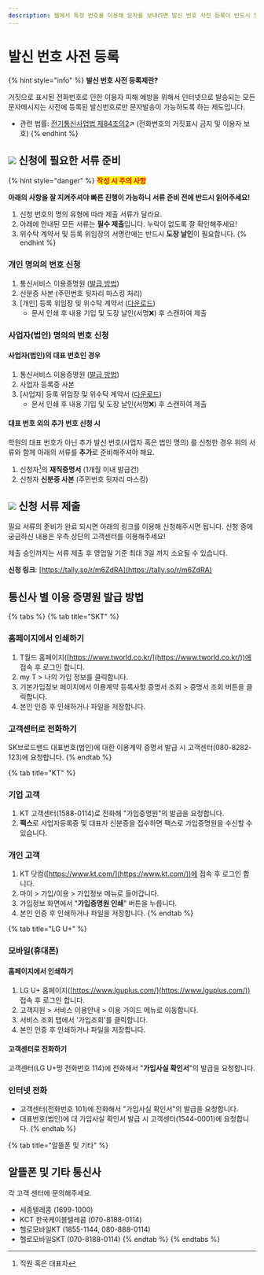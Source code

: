 ```yaml
---
description: 웹에서 특정 번호를 이용해 문자를 보내려면 발신 번호 사전 등록이 반드시 필요합니다.
---
```


# 발신 번호 사전 등록

{% hint style="info" %}
**발신 번호 사전 등록제란?**

거짓으로 표시된 전화번호로 인한 이용자 피해 예방을 위해서 인터넷으로 발송되는 모든 문자메시지는 사전에 등록된 발신번호로만 문자발송이 가능하도록 하는 제도입니다.

* 관련 법률:  [전기통신사업법 제84조의2](https://glaw.scourt.go.kr/wsjo/lawod/sjo192.do?contId=2196130\&jomunNo=84\&jomunGajiNo=2)↗ (전화번호의 거짓표시 금지 및 이용자 보호)
{% endhint %}

## ![](../../.gitbook/assets/chip\_step1.svg) 신청에 필요한 서류 준비

{% hint style="danger" %}
<mark style="color:red;">**작성 시 주의 사항**</mark>

**아래의 사항을 잘 지켜주셔야 빠른 진행이 가능하니 서류 준비 전에 반드시 읽어주세요!**

1. 신청 번호의 명의 유형에 따라 제출 서류가 달라요.
2. 아래에 안내된 모든 서류는 **필수 제출**입니다. 누락이 없도록 잘 확인해주세요!
3. 위수탁 계약서 및 등록 위임장의 서명란에는 반드시 **도장 날인**이 필요합니다.&#x20;
{% endhint %}

### 개인 명의의 번호 신청

1. 통신서비스 이용증명원 ([발급 방법](pre-registration.md#undefined-6))
2. 신분증 사본 (주민번호 뒷자리 마스킹 처리)
3. \[개인] 등록 위임장 및 위수탁 계약서 ([다운로드](https://www.dropbox.com/scl/fi/72ec5b77hre9ni0bi48uf/.pdf?rlkey=2ryhn07yf8n1temdmonwq37gf\&dl=1))
   * 문서 인쇄 후 내용 기입 및 도장 날인(서명:x:) 후 스캔하여 제출

### 사업자(법인) 명의의 번호 신청

#### 사업자(법인)의 대표 번호인 경우

1. 통신서비스 이용증명원 ([발급 방법](pre-registration.md#undefined-6))
2. 사업자 등록증 사본
3. \[사업자] 등록 위임장 및 위수탁 계약서 ([다운로드](https://www.dropbox.com/scl/fi/gcd3ot68e56mquzx0l6zi/.pdf?rlkey=ztmlqnubu7981cit5i99q86a4\&dl=1))
   * 문서 인쇄 후 내용 기입 및 도장 날인(서명:x:) 후 스캔하여 제출

#### 대표 번호 외의 추가 번호 신청 시

학원의 대표 번호가 아닌 추가 발신 번호(사업자 혹은 법인 명의) 를 신청한 경우 위의 서류와 함께 아래의 서류를 **추가**로 준비해주셔야 해요.

1. 신청자[^1]의 **재직증명서** (1개월 이내 발급건)
2. 신청자 **신분증 사본** (주민번호 뒷자리 마스킹)

## ![](../../.gitbook/assets/chip\_step2.svg) 신청 서류 제출

필요 서류의 준비가 완료 되시면 아래의 링크를 이용해 신청해주시면 됩니다. 신청 중에 궁금하신 내용은 우측 상단의 고객센터를 이용해주세요!&#x20;

제출 승인까지는 서류 제출 후 영업일 기준 최대 3일 까지 소요될 수 있습니다.

**신청 링크**: [https://tally.so/r/m6ZdRA](https://tally.so/r/m6ZdRA)

## 통신사 별 이용 증명원 발급 방법

{% tabs %}
{% tab title="SKT" %}
### 홈페이지에서 인쇄하기&#x20;

1. T월드 홈페이지([https://www.tworld.co.kr/](https://www.tworld.co.kr/))에 접속 후 로그인 합니다.
2. my T > 나의 가입 정보를 클릭합니다.
3. 기본가입정보 페이지에서 이용계약 등록사항 증명서 조회 > 증명서 조회 버튼을 클릭합니다.&#x20;
4. 본인 인증 후 인쇄하거나 파일을 저장합니다.

### 고객센터로 전화하기

SK브로드밴드 대표번호(법인)에 대한 이용계약 증명서 발급 시 고객센터(080-8282-123)에 요청합니다.
{% endtab %}

{% tab title="KT" %}
### 기업 고객

1. KT 고객센터(1588-0114)로 전화해 "가입증명원"의 발급을 요청합니다.
2. **팩스**로 사업자등록증 및 대표자 신분증을 접수하면 팩스로 가입증명원을 수신할 수 있습니다.

### 개인 고객

1. KT 닷컴([https://www.kt.com/](https://www.kt.com/))에 접속 후 로그인 합니다.
2. 마이 > 가입/이용 > 가입정보 메뉴로 들어갑니다.
3. 가입정보 화면에서 "**가입증명원 인쇄**" 버튼을 누릅니다.
4. 본인 인증 후 인쇄하거나 파일을 저장합니다.
{% endtab %}

{% tab title="LG U+" %}
### 모바일(휴대폰)

#### 홈페이지에서 인쇄하기&#x20;

1. LG U+ 홈페이지([https://www.lguplus.com/](https://www.lguplus.com/)) 접속 후 로그인 합니다.&#x20;
2. 고객지원 > 서비스 이용안내 > 이용 가이드 메뉴로 이동합니다.&#x20;
3. 서비스 조회 탭에서 '가입조회'를 클릭합니다.
4. 본인 인증 후 인쇄하거나 파일을 저장합니다.

#### 고객센터로 전화하기

고객센터(LG U+망 전화번호 114)에 전화해서 "**가입사실 확인서**"의 발급을 요청합니다.

### 인터넷 전화&#x20;

* 고객센터(전화번호 101)에 전화해서 "가입사실 확인서"의 발급을 요청합니다.
* 대표번호(법인)에 대 가입사실 확인서 발급 시 고객센터(1544-0001)에 요청합니다.
{% endtab %}

{% tab title="알뜰폰 및 기타" %}
## 알뜰폰 및 기타 통신사

각 고객 센터에 문의해주세요.

* 세종텔레콤 (1699-1000)
* KCT 한국케이블텔레콤 (070-8188-0114)
* 헬로모바일KT (1855-1144, 080-888-0114)
* 헬로모바일SKT (070-8188-0114)
{% endtab %}
{% endtabs %}

[^1]: 직원 혹은 대표자
